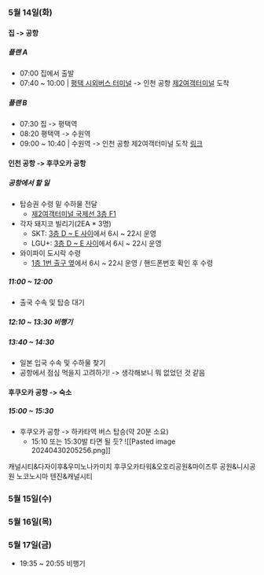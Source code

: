 ### 5월 14일(화)
#### 집 -> 공항
##### 플랜 A
- 07:00 집에서 출발
- 07:40 ~ 10:00 | [평택 시외버스 터미널](https://transportation.asamaru.net/%EC%8B%9C%EC%99%B8%EB%B2%84%EC%8A%A4/%EC%8B%9C%EA%B0%84%ED%91%9C/%ED%8F%89%ED%83%9D%EC%8B%9C%EC%99%B8%EB%B2%84%EC%8A%A4%ED%84%B0%EB%AF%B8%EB%84%90/) -> 인천 공항 [제2여객터미널](https://www.jinair.com/promotion/event/BnmmebJXVmcmhRD?snsLang=ko_KR&ctrCd=KOR) 도착
##### 플랜 B
- 07:30 집 -> 평택역
- 08:20 평택역 -> 수원역
- 09:00 ~ 10:40 | 수원역 -> 인천 공항 제2여객터미널 도착 [링크](<https://map.naver.com/p/directions/14137544.3950592,4476234.3926054,%EC%88%98%EC%9B%90%EC%97%AD%20(%EA%B3%A0%EC%86%8D%EC%B2%A0%EB%8F%84),19546226,PLACE_POI/14074642.548682,4504452.9559392,%EC%9D%B8%EC%B2%9C%EA%B5%AD%EC%A0%9C%EA%B3%B5%ED%95%AD%20%EC%A0%9C2%EC%97%AC%EA%B0%9D%ED%84%B0%EB%AF%B8%EB%84%90,1559888035,PLACE_POI/-/transit/0?c=16.00,0,0,0,dh>)
#### 인천 공항 -> 후쿠오카 공항
##### 공항에서 할 일
- 탑승권 수령 밑 수하물 전달
	- [제2여객터미널 국제선 3층 F1](https://www.jinair.com/ready/counter) 
- 각자 돼지코 빌리기(2EA * 3명)
	- SKT: [3층 D ~ E 사이](https://www.tworld.co.kr/poc/html/center/CS4.4.7T.1T.html)에서 6시 ~ 22시 운영
	- LGU+: [3층 D ~ E 사이](https://www.lguplus.com/plan/roaming/support)에서 6시 ~ 22시 운영
- 와이파이 도시락 수령
	- [1층 1번 출구 옆](https://www.wifidosirak.com/v3/reserv_delieverplace.aspx#)에서 6시 ~ 22시 운영 / 핸드폰번호 확인 후 수령
##### 11:00 ~ 12:00
- 출국 수속 및 탑승 대기
##### 12:10 ~ 13:30 비행기
##### 13:40 ~ 14:30
- 일본 입국 수속 및 수하물 찾기
- 공항에서 점심 먹을지 고려하기! -> 생각해보니 뭐 없었던 것 같음
#### 후쿠오카 공항 -> 숙소
##### 15:00 ~ 15:30
- 후쿠오카 공항 -> 하카타역 버스 탑승(약 20분 소요)
	- 15:10 또는 15:30발 타면 될 듯?
![[Pasted image 20240430205256.png]]

캐널시티&다자이후&우미노나카미치 
후쿠오카타워&오호리공원&마이즈루 공원&니시공원 
노코노시마 
텐진&캐널시티

### 5월 15일(수)

### 5월 16일(목)

### 5월 17일(금)
- 19:35 ~ 20:55 비행기